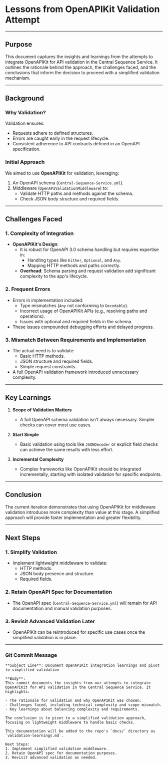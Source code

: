 
# Lessons from OpenAPIKit Validation Attempt

---

## **Purpose**

This document captures the insights and learnings from the attempts to integrate OpenAPIKit for API validation in the Central Sequence Service. It outlines the rationale behind the approach, the challenges faced, and the conclusions that inform the decision to proceed with a simplified validation mechanism.

---

## **Background**

### **Why Validation?**
Validation ensures:
- Requests adhere to defined structures.
- Errors are caught early in the request lifecycle.
- Consistent adherence to API contracts defined in an OpenAPI specification.

### **Initial Approach**
We aimed to use **OpenAPIKit** for validation, leveraging:
1. An OpenAPI schema (`Central-Sequence-Service.yml`).
2. Middleware (`OpenAPIValidationMiddleware`) to:
   - Validate HTTP paths and methods against the schema.
   - Check JSON body structure and required fields.

---

## **Challenges Faced**

### 1. **Complexity of Integration**
- **OpenAPIKit's Design**: 
  - It is robust for OpenAPI 3.0 schema handling but requires expertise in:
    - Handling types like `Either`, `Optional`, and `Any`.
    - Mapping HTTP methods and paths correctly.
  - **Overhead**: Schema parsing and request validation add significant complexity to the app's lifecycle.

### 2. **Frequent Errors**
- Errors in implementation included:
  - Type mismatches (`Any` not conforming to `Decodable`).
  - Incorrect usage of OpenAPIKit APIs (e.g., resolving paths and operations).
  - Issues with optional and required fields in the schema.
- These issues compounded debugging efforts and delayed progress.

### 3. **Mismatch Between Requirements and Implementation**
- The actual need is to validate:
  - Basic HTTP methods.
  - JSON structure and required fields.
  - Simple request constraints.
- A full OpenAPI validation framework introduced unnecessary complexity.

---

## **Key Learnings**

1. **Scope of Validation Matters**
   - A full OpenAPI schema validation isn't always necessary. Simpler checks can cover most use cases.

2. **Start Simple**
   - Basic validation using tools like `JSONDecoder` or explicit field checks can achieve the same results with less effort.

3. **Incremental Complexity**
   - Complex frameworks like OpenAPIKit should be integrated incrementally, starting with isolated validation for specific endpoints.

---

## **Conclusion**

The current iteration demonstrates that using OpenAPIKit for middleware validation introduces more complexity than value at this stage. A simplified approach will provide faster implementation and greater flexibility.

---

## **Next Steps**

### 1. **Simplify Validation**
   - Implement lightweight middleware to validate:
     - HTTP methods.
     - JSON body presence and structure.
     - Required fields.

### 2. **Retain OpenAPI Spec for Documentation**
   - The OpenAPI spec (`Central-Sequence-Service.yml`) will remain for API documentation and manual validation purposes.

### 3. **Revisit Advanced Validation Later**
   - OpenAPIKit can be reintroduced for specific use cases once the simplified validation is in place.

---

### **Git Commit Message**

```
**Subject Line**: Document OpenAPIKit integration learnings and pivot to simplified validation

**Body**:
This commit documents the insights from our attempts to integrate OpenAPIKit for API validation in the Central Sequence Service. It highlights:

- The rationale for validation and why OpenAPIKit was chosen.
- Challenges faced, including technical complexity and scope mismatch.
- Key learnings about balancing complexity and requirements.

The conclusion is to pivot to a simplified validation approach, focusing on lightweight middleware to handle basic checks.

This documentation will be added to the repo's `docs/` directory as `validation-learnings.md`.

Next Steps:
1. Implement simplified validation middleware.
2. Retain OpenAPI spec for documentation purposes.
3. Revisit advanced validation as needed.
```

